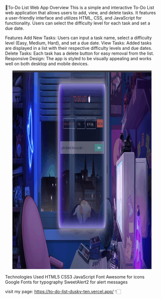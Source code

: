 

🚀To-Do List Web App
Overview
This is a simple and interactive To-Do List web application that allows users to add, view, and delete tasks. It features a user-friendly interface and utilizes HTML, CSS, and JavaScript for functionality. Users can select the difficulty level for each task and set a due date.





Features
Add New Tasks: Users can input a task name, select a difficulty level (Easy, Medium, Hard), and set a due date.
View Tasks: Added tasks are displayed in a list with their respective difficulty levels and due dates.
Delete Tasks: Each task has a delete button for easy removal from the list.
Responsive Design: The app is styled to be visually appealing and works well on both desktop and mobile devices.




<div align="center">
 
  <img src="./Animationtodo.gif"  width="90.5%" height="650" />
</div>






Technologies Used
HTML5
CSS3
JavaScript
Font Awesome for icons
Google Fonts for typography
SweetAlert2 for alert messages


visit my page: https://to-do-list-dusky-ten.vercel.app/ 👇🏻
